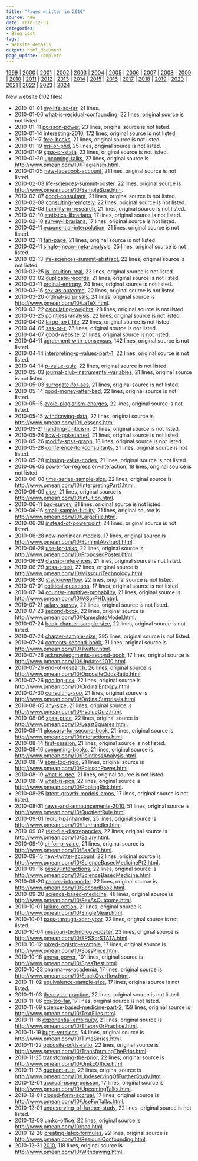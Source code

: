 ```yaml
---
title: "Pages written in 2010"
source: new
date: 2010-12-31
categories:
- Blog post
tags:
- Website details
output: html_document
page_update: complete
---
```

 
[1999](http://new.pmean.com/1999/) | [2000](http://new.pmean.com/2000/) | [2001](http://new.pmean.com/2001/) | [2002](http://new.pmean.com/2002/) | [2003](http://new.pmean.com/2003/) | [2004](http://new.pmean.com/2004/) | [2005](http://new.pmean.com/2005/) | [2006](http://new.pmean.com/2006/) | [2007](http://new.pmean.com/2007/) | [2008](http://new.pmean.com/2008/) | [2009](http://new.pmean.com/2009/) | [2010](http://new.pmean.com/2010/) | [2011](http://new.pmean.com/2011/) | [2012](http://new.pmean.com/2012/) | [2013](http://new.pmean.com/2013/) | [2014](http://new.pmean.com/2014/) | [2015](http://new.pmean.com/2015/) | [2016](http://new.pmean.com/2016/) | [2017](http://new.pmean.com/2017/) | [2018](http://new.pmean.com/2018/) | [2019](http://new.pmean.com/2019/) | [2020](http://new.pmean.com/2020/) | [2021](http://new.pmean.com/2021/) | [2022](http://new.pmean.com/2022/) | [2023](http://new.pmean.com/2023/) | [2024](http://new.pmean.com/2024/)
 
New website (102 files)
 
+ 2010-01-01 [my-life-so-far](http://new.pmean.com/my-life-so-far/),  21 lines.  
+ 2010-01-06 [what-is-residual-confounding](http://new.pmean.com/what-is-residual-confounding/),  22 lines, original source is not listed.  
+ 2010-01-11 [poisson-power](http://new.pmean.com/poisson-power/),  23 lines, original source is not listed.  
+ 2010-01-14 [interesting-2010](http://new.pmean.com/interesting-2010/),  172 lines, original source is not listed.  
+ 2010-01-17 [free-books](http://new.pmean.com/free-books/),  21 lines, original source is not listed.  
+ 2010-01-19 [ms-or-phd](http://new.pmean.com/ms-or-phd/),  25 lines, original source is not listed.  
+ 2010-01-19 [spss-or-stata](http://new.pmean.com/spss-or-stata/),  23 lines, original source is not listed.  
+ 2010-01-20 [upcoming-talks](http://new.pmean.com/upcoming-talks/),  27 lines, original source is http://www.pmean.com/10/Plagiarism.html.  
+ 2010-01-25 [new-facebook-account](http://new.pmean.com/new-facebook-account/),  21 lines, original source is not listed.  
+ 2010-02-03 [life-sciences-summit-poster](http://new.pmean.com/life-sciences-summit-poster/),  22 lines, original source is http://www.pmean.com/10/SampleSize.html.  
+ 2010-02-07 [good-consultant](http://new.pmean.com/good-consultant/),  21 lines, original source is not listed.  
+ 2010-02-08 [consulting-remotely](http://new.pmean.com/consulting-remotely/),  22 lines, original source is not listed.  
+ 2010-02-08 [humility-in-research](http://new.pmean.com/humility-in-research/),  21 lines, original source is not listed.  
+ 2010-02-10 [statistics-librarians](http://new.pmean.com/statistics-librarians/),  17 lines, original source is not listed.  
+ 2010-02-10 [survey-librarians](http://new.pmean.com/survey-librarians/),  17 lines, original source is not listed.  
+ 2010-02-11 [exponential-interpolation](http://new.pmean.com/exponential-interpolation/),  21 lines, original source is not listed.  
+ 2010-02-11 [fan-page](http://new.pmean.com/fan-page/),  21 lines, original source is not listed.  
+ 2010-02-11 [single-mean-meta-analysis](http://new.pmean.com/single-mean-meta-analysis/),  25 lines, original source is not listed.  
+ 2010-02-13 [life-sciences-summit-abstract](http://new.pmean.com/life-sciences-summit-abstract/),  22 lines, original source is not listed.  
+ 2010-02-25 [is-intuition-real](http://new.pmean.com/is-intuition-real/),  23 lines, original source is not listed.  
+ 2010-03-02 [duplicate-records](http://new.pmean.com/duplicate-records/),  21 lines, original source is not listed.  
+ 2010-03-11 [ordinal-entropy](http://new.pmean.com/ordinal-entropy/),  24 lines, original source is not listed.  
+ 2010-03-16 [sex-as-outcome](http://new.pmean.com/sex-as-outcome/),  22 lines, original source is not listed.  
+ 2010-03-20 [ordinal-surprisals](http://new.pmean.com/ordinal-surprisals/),  24 lines, original source is http://www.pmean.com/10/LaTeX.html.  
+ 2010-03-22 [calculating-weights](http://new.pmean.com/calculating-weights/),  28 lines, original source is not listed.  
+ 2010-03-25 [pointless-analysis](http://new.pmean.com/pointless-analysis/),  22 lines, original source is not listed.  
+ 2010-04-02 [large-text-file](http://new.pmean.com/large-text-file/),  22 lines, original source is not listed.  
+ 2010-04-05 [sas-or-r](http://new.pmean.com/sas-or-r/),  23 lines, original source is not listed.  
+ 2010-04-07 [good-website](http://new.pmean.com/good-website/),  21 lines, original source is not listed.  
+ 2010-04-11 [agreement-with-consensus](http://new.pmean.com/agreement-with-consensus/),  142 lines, original source is not listed.  
+ 2010-04-14 [interpreting-p-values-part-1](http://new.pmean.com/interpreting-p-values-part-1/),  22 lines, original source is not listed.  
+ 2010-04-14 [p-value-quiz](http://new.pmean.com/p-value-quiz/),  22 lines, original source is not listed.  
+ 2010-05-03 [journal-club-instrumental-variables](http://new.pmean.com/journal-club-instrumental-variables/),  21 lines, original source is not listed.  
+ 2010-05-03 [surrogate-for-ses](http://new.pmean.com/surrogate-for-ses/),  21 lines, original source is not listed.  
+ 2010-05-14 [good-money-after-bad](http://new.pmean.com/good-money-after-bad/),  22 lines, original source is not listed.  
+ 2010-05-15 [avoid-plagiarism-charges](http://new.pmean.com/avoid-plagiarism-charges/),  22 lines, original source is not listed.  
+ 2010-05-15 [withdrawing-data](http://new.pmean.com/withdrawing-data/),  22 lines, original source is http://www.pmean.com/10/Lessons.html.  
+ 2010-05-21 [handling-ciriticism](http://new.pmean.com/handling-ciriticism/),  21 lines, original source is not listed.  
+ 2010-05-24 [how-i-got-started](http://new.pmean.com/how-i-got-started/),  21 lines, original source is not listed.  
+ 2010-05-26 [modify-spss-graph](http://new.pmean.com/modify-spss-graph/),  18 lines, original source is not listed.  
+ 2010-05-28 [conference-for-consultants](http://new.pmean.com/conference-for-consultants/),  21 lines, original source is not listed.  
+ 2010-05-28 [missing-value-codes](http://new.pmean.com/missing-value-codes/),  21 lines, original source is not listed.  
+ 2010-06-03 [power-for-regression-interaction](http://new.pmean.com/power-for-regression-interaction/),  18 lines, original source is not listed.  
+ 2010-06-08 [time-series-sample-size](http://new.pmean.com/time-series-sample-size/),  22 lines, original source is http://www.pmean.com/10/InterpretingPart1.html.  
+ 2010-06-09 [aipe](http://new.pmean.com/aipe/),  21 lines, original source is http://www.pmean.com/10/Intuition.html.  
+ 2010-06-11 [bad-survey](http://new.pmean.com/bad-survey/),  21 lines, original source is not listed.  
+ 2010-06-16 [small-sample-futility](http://new.pmean.com/small-sample-futility/),  21 lines, original source is http://www.pmean.com/10/LargeFile.html.  
+ 2010-06-28 [instead-of-powerpoint](http://new.pmean.com/instead-of-powerpoint/),  24 lines, original source is not listed.  
+ 2010-06-28 [new-nonlinear-models](http://new.pmean.com/new-nonlinear-models/),  17 lines, original source is http://www.pmean.com/10/SummitAbstract.html.  
+ 2010-06-28 [use-for-talks](http://new.pmean.com/use-for-talks/),  22 lines, original source is http://www.pmean.com/10/ProposedPoster.html.  
+ 2010-06-29 [classic-references](http://new.pmean.com/classic-references/),  21 lines, original source is not listed.  
+ 2010-06-29 [spss-t-test](http://new.pmean.com/spss-t-test/),  22 lines, original source is http://www.pmean.com/10/MissouriTechnology.html.  
+ 2010-06-30 [stack-overflow](http://new.pmean.com/stack-overflow/),  22 lines, original source is not listed.  
+ 2010-07-01 [political-questions](http://new.pmean.com/political-questions/),  17 lines, original source is not listed.  
+ 2010-07-04 [counter-intutitive-probability](http://new.pmean.com/counter-intutitive-probability/),  21 lines, original source is http://www.pmean.com/10/MSorPHD.html.  
+ 2010-07-21 [salary-survey](http://new.pmean.com/salary-survey/),  22 lines, original source is not listed.  
+ 2010-07-23 [second-book](http://new.pmean.com/second-book/),  22 lines, original source is http://www.pmean.com/10/NamesIntoModel.html.  
+ 2010-07-24 [book-chapter-sample-size](http://new.pmean.com/book-chapter-sample-size/),  22 lines, original source is not listed.  
+ 2010-07-24 [chapter-sample-size](http://new.pmean.com/chapter-sample-size/),  385 lines, original source is not listed.  
+ 2010-07-24 [contents-second-book](http://new.pmean.com/contents-second-book/),  21 lines, original source is http://www.pmean.com/10/Twitter.html.  
+ 2010-07-26 [acknowledgments-second-book](http://new.pmean.com/acknowledgments-second-book/),  17 lines, original source is http://www.pmean.com/10/Updates2010.html.  
+ 2010-07-26 [end-of-research](http://new.pmean.com/end-of-research/),  26 lines, original source is http://www.pmean.com/10/OppositeOddsRatio.html.  
+ 2010-07-26 [pooling-risk](http://new.pmean.com/pooling-risk/),  22 lines, original source is http://www.pmean.com/10/OrdinalEntropy.html.  
+ 2010-07-30 [consulting-sop](http://new.pmean.com/consulting-sop/),  21 lines, original source is http://www.pmean.com/10/OrdinalSurprisals.html.  
+ 2010-08-05 [any-size](http://new.pmean.com/any-size/),  21 lines, original source is http://www.pmean.com/10/PvalueQuiz.html.  
+ 2010-08-06 [spss-price](http://new.pmean.com/spss-price/),  22 lines, original source is http://www.pmean.com/10/LeastSquares.html.  
+ 2010-08-11 [glossary-for-second-book](http://new.pmean.com/glossary-for-second-book/),  21 lines, original source is http://www.pmean.com/10/Interactions.html.  
+ 2010-08-14 [first-session](http://new.pmean.com/first-session/),  21 lines, original source is not listed.  
+ 2010-08-16 [competing-books](http://new.pmean.com/competing-books/),  21 lines, original source is http://www.pmean.com/10/PointlessAnalysis.html.  
+ 2010-08-19 [ebm-too-rigid](http://new.pmean.com/ebm-too-rigid/),  21 lines, original source is http://www.pmean.com/10/PoissonPower.html.  
+ 2010-08-19 [what-is-gee](http://new.pmean.com/what-is-gee/),  21 lines, original source is not listed.  
+ 2010-08-19 [what-is-pca](http://new.pmean.com/what-is-pca/),  22 lines, original source is http://www.pmean.com/10/PoolingRisk.html.  
+ 2010-08-25 [latent-growth-models-amos](http://new.pmean.com/latent-growth-models-amos/),  17 lines, original source is not listed.  
+ 2010-08-31 [news-and-announcements-2010](http://new.pmean.com/news-and-announcements-2010/),  51 lines, original source is http://www.pmean.com/10/QuotientRule.html.  
+ 2010-09-01 [recruit-panhandler](http://new.pmean.com/recruit-panhandler/),  25 lines, original source is http://www.pmean.com/10/Panhandler.html.  
+ 2010-09-02 [text-file-discrepancies](http://new.pmean.com/text-file-discrepancies/),  22 lines, original source is http://www.pmean.com/10/Salary.html.  
+ 2010-09-10 [ci-for-p-value](http://new.pmean.com/ci-for-p-value/),  21 lines, original source is http://www.pmean.com/10/SasOrR.html.  
+ 2010-09-15 [new-twitter-account](http://new.pmean.com/new-twitter-account/),  22 lines, original source is http://www.pmean.com/10/ScienceBasedMedicinePt2.html.  
+ 2010-09-16 [pesky-interactions](http://new.pmean.com/pesky-interactions/),  22 lines, original source is http://www.pmean.com/10/ScienceBasedMedicine.html.  
+ 2010-09-20 [names-into-model](http://new.pmean.com/names-into-model/),  22 lines, original source is http://www.pmean.com/10/SecondBook.html.  
+ 2010-09-20 [science-based-medicine](http://new.pmean.com/science-based-medicine/),  46 lines, original source is http://www.pmean.com/10/SexAsOutcome.html.  
+ 2010-10-01 [failure-option](http://new.pmean.com/failure-option/),  21 lines, original source is http://www.pmean.com/10/SingleMean.html.  
+ 2010-10-01 [pass-through-xbar-ybar](http://new.pmean.com/pass-through-xbar-ybar/),  22 lines, original source is not listed.  
+ 2010-10-04 [missouri-technology-poster](http://new.pmean.com/missouri-technology-poster/),  23 lines, original source is http://www.pmean.com/10/SPSSorSTATA.html.  
+ 2010-10-12 [mixed-logistic-example](http://new.pmean.com/mixed-logistic-example/),  17 lines, original source is http://www.pmean.com/10/SpssPrice.html.  
+ 2010-10-16 [anova-power](http://new.pmean.com/anova-power/),  101 lines, original source is http://www.pmean.com/10/SpssTtest.html.  
+ 2010-10-23 [pharma-vs-academia](http://new.pmean.com/pharma-vs-academia/),  17 lines, original source is http://www.pmean.com/10/StackOverflow.html.  
+ 2010-11-02 [equivalence-sample-size](http://new.pmean.com/equivalence-sample-size/),  17 lines, original source is not listed.  
+ 2010-11-03 [theory-or-practice](http://new.pmean.com/theory-or-practice/),  22 lines, original source is not listed.  
+ 2010-11-06 [coi-too-far](http://new.pmean.com/coi-too-far/),  17 lines, original source is not listed.  
+ 2010-11-09 [science-based-medicine-part-2](http://new.pmean.com/science-based-medicine-part-2/),  159 lines, original source is http://www.pmean.com/10/TextFiles.html.  
+ 2010-11-16 [exponential-ambiguity](http://new.pmean.com/exponential-ambiguity/),  21 lines, original source is http://www.pmean.com/10/TheoryOrPractice.html.  
+ 2010-11-19 [bugs-versions](http://new.pmean.com/bugs-versions/),  54 lines, original source is http://www.pmean.com/10/TimeSeries.html.  
+ 2010-11-22 [opposite-odds-ratio](http://new.pmean.com/opposite-odds-ratio/),  22 lines, original source is http://www.pmean.com/10/TransformingThePrior.html.  
+ 2010-11-25 [transforming-the-prior](http://new.pmean.com/transforming-the-prior/),  22 lines, original source is http://www.pmean.com/10/UmkcOffice.html.  
+ 2010-11-26 [quotient-rule](http://new.pmean.com/quotient-rule/),  22 lines, original source is http://www.pmean.com/10/UndeservingOfFurtherStudy.html.  
+ 2010-12-01 [accrual-using-poisson](http://new.pmean.com/accrual-using-poisson/),  17 lines, original source is http://www.pmean.com/10/UpcomingTalks.html.  
+ 2010-12-01 [closed-form-accrual](http://new.pmean.com/closed-form-accrual/),  17 lines, original source is http://www.pmean.com/10/UseForTalks.html.  
+ 2010-12-01 [undeserving-of-further-study](http://new.pmean.com/undeserving-of-further-study/),  22 lines, original source is not listed.  
+ 2010-12-09 [umkc-office](http://new.pmean.com/umkc-office/),  22 lines, original source is http://www.pmean.com/10/pca.html.  
+ 2010-12-20 [creating-latex-formulas](http://new.pmean.com/creating-latex-formulas/),  22 lines, original source is http://www.pmean.com/10/ResidualConfounding.html.  
+ 2010-12-31 [2010](http://new.pmean.com/2010/),  118 lines, original source is http://www.pmean.com/10/Withdawing.html.
 
